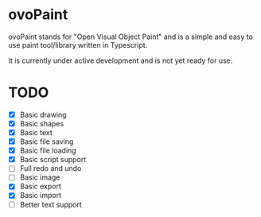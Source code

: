 # ovoPaint

ovoPaint stands for "Open Visual Object Paint" and is a simple and easy to use paint tool/library written in Typescript.

It is currently under active development and is not yet ready for use.

# TODO

- [x] Basic drawing
- [x] Basic shapes
- [x] Basic text
- [x] Basic file saving
- [x] Basic file loading
- [x] Basic script support
- [ ] Full redo and undo
- [ ] Basic image
- [x] Basic export
- [x] Basic import
- [ ] Better text support

